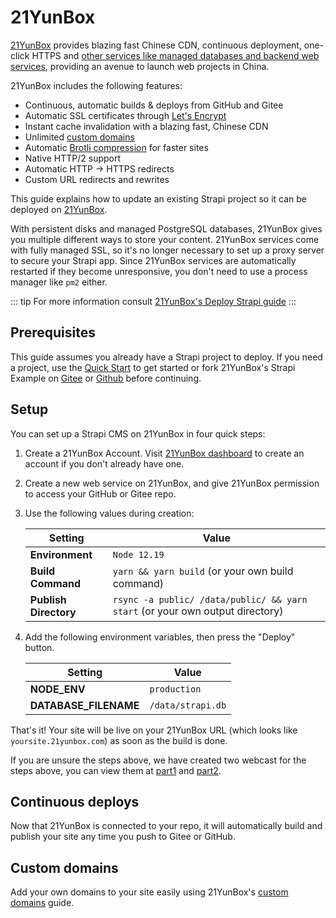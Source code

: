 # 21YunBox

[21YunBox](https://www.21yunbox.com) provides blazing fast Chinese CDN, continuous deployment, one-click HTTPS and [other services like managed databases and backend web services](https://www.21yunbox.com/docs/#/), providing an avenue to launch web projects in China.

21YunBox includes the following features:

- Continuous, automatic builds & deploys from GitHub and Gitee
- Automatic SSL certificates through [Let's Encrypt](https://letsencrypt.org)
- Instant cache invalidation with a blazing fast, Chinese CDN
- Unlimited [custom domains](https://www.21yunbox.com/docs/#/custom-domains)
- Automatic [Brotli compression](https://en.wikipedia.org/wiki/Brotli) for faster sites
- Native HTTP/2 support
- Automatic HTTP → HTTPS redirects
- Custom URL redirects and rewrites

This guide explains how to update an existing Strapi project so it can be deployed on [21YunBox](https://www.21yunbox.com).

With persistent disks and managed PostgreSQL databases, 21YunBox gives you multiple different ways to store your content. 21YunBox services come with fully managed SSL, so it's no longer necessary to set up a proxy server to secure your Strapi app. Since 21YunBox services are automatically restarted if they become unresponsive, you don't need to use a process manager like `pm2` either.

::: tip
For more information consult [21YunBox's Deploy Strapi guide](https://www.21yunbox.com/docs/#/deploy-strapi)
:::


## Prerequisites

This guide assumes you already have a Strapi project to deploy. If you need a project, use the [Quick Start](/getting-started/quick-start) to get started or fork 21YunBox's Strapi Example on [Gitee](https://gitee.com/eryiyunbox-examples/hello-strapi-sqlite) or [Github](https://github.com/tobyglei/hello-strapi-sqlite) before continuing.

## Setup

You can set up a Strapi CMS on 21YunBox in four quick steps:

1. Create a 21YunBox Account. Visit [21YunBox dashboard](https://https://www.21yunbox.com/u/signup/) to create an account if you don't already have one.
2. Create a new web service on 21YunBox, and give 21YunBox permission to access your GitHub or Gitee repo.
3. Use the following values during creation:

   | Setting               | Value                                                 |
   | --------------------- | ------------------------------------------------ |
   | **Environment**       | `Node 12.19`                                    |
   | **Build Command**     | `yarn && yarn build` (or your own build command) |
   | **Publish Directory** | `rsync -a public/ /data/public/ && yarn start` (or your own output directory)        |

4. Add the following environment variables, then press the "Deploy" button.

   | Setting               | Value                                                 |
   | --------------------- | ------------------------------------------------ |
   | **NODE_ENV**       | `production`                                    |
   | **DATABASE_FILENAME**     | `/data/strapi.db`|


That's it! Your site will be live on your 21YunBox URL (which looks like `yoursite.21yunbox.com`) as soon as the build is done.

If you are unsure the steps above, we have created two webcast for the steps above, you can view them at [part1](https://www.bilibili.com/video/BV1fK4y1j7U8?zw) and [part2](https://www.bilibili.com/video/BV1Ta4y1W7bD?zw).

## Continuous deploys

Now that 21YunBox is connected to your repo, it will automatically build and publish your site any time you push to Gitee or GitHub.

## Custom domains

Add your own domains to your site easily using 21YunBox's [custom domains](https://www.21yunbox.com/docs/#/custom-domains) guide.